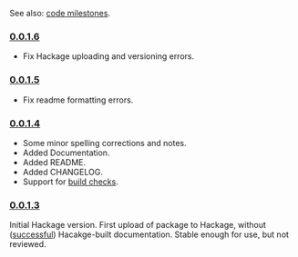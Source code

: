 See also: [code milestones](https://github.com/orome/crypto-enigma/milestones?state=closed).

### [0.0.1.6](https://github.com/orome/crypto-enigma/releases/tag/0.0.1.6)

* Fix Hackage uploading and versioning errors.

### [0.0.1.5](https://github.com/orome/crypto-enigma/releases/tag/0.0.1.5)

* Fix readme formatting errors.

### [0.0.1.4](https://github.com/orome/crypto-enigma/releases/tag/0.0.1.4)

* Some minor spelling corrections and notes.
* Added Documentation.
* Added README.
* Added CHANGELOG.
* Support for [build checks](https://travis-ci.org/orome/crypto-enigma).


### [0.0.1.3](https://github.com/orome/crypto-enigma/releases/tag/0.0.1.3)

Initial Hackage version. First upload of package to Hackage, 
without ([successful](https://hackage.haskell.org/package/crypto-enigma-0.0.1.3/reports/1)) Hacakge-built documentation.
Stable enough for use, but not reviewed.